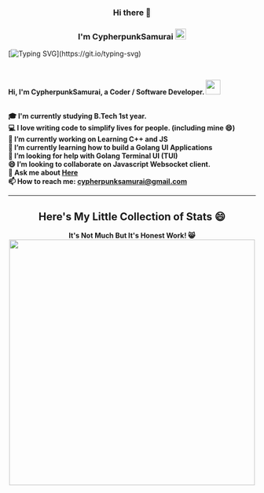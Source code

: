 

<h3 align="center">Hi there 👋</h3>
<h3 align="center">I'm CypherpunkSamurai <img width="22" style="border-radius=50%" src="https://avatars.githubusercontent.com/u/66906402?v=4"></h3>

[![Typing SVG](https://readme-typing-svg.herokuapp.com?font=Play&color=%23089255&size=33&center=true&vCenter=true&width=600&height=60&lines=Hi%2C+I'm+CypherpunkSamurai!+%F0%9F%91%8B;Coder+%2F+Software+Developer%2C;Freelancer%2C+Graphics+Designer%2C;and+an+RE+Enthusiast.;When+I'm+not+on+the+linux+terminal....;you'll+find+me+browsing+HN+and+Reddit.)](https://git.io/typing-svg)



<br>
<p>
  <b>
    Hi, I'm CypherpunkSamurai, a Coder / Software Developer.
    <img height=30 width=30 src="https://c.tenor.com/SNL9_xhZl9oAAAAj/waving-hand-joypixels.gif">
  
  <br>
  <br>

🎓  I'm currently studying B.Tech 1st year.
<br>
💻  I love writing code to simplify lives for people. (including mine 😄)
<br>
🔭  I’m currently working on Learning C++ and JS
<br>
🌱  I’m currently learning how to build a Golang UI Applications
<br>
🤔  I’m looking for help with Golang Terminal UI (TUI)
<br>
😄  I’m looking to collaborate on Javascript Websocket client.
<br>
💬  Ask me about <a href="https://github.com/CypherpunkSamurai/CypherpunkSamurai/issues" title="Issues">Here</a>
<br>
📫  How to reach me: <a href="mailto: cypherpunksamurai@gmail.com">cypherpunksamurai@gmail.com</a>

  </b>
</p>

<hr>


<div align="center">
  <h2 align="center">Here's My Little Collection of Stats 😄</h2>
  <b>It's Not Much But It's Honest Work! 😸</b>
  <br>
  <img align="center" width="500" src="https://github-readme-stats.vercel.app/api?username=CypherpunkSamurai&show_icons=true&title_color=fff&icon_color=79ff97&text_color=eeeeee&bg_color=45,4AC29A,095757">
</div>
